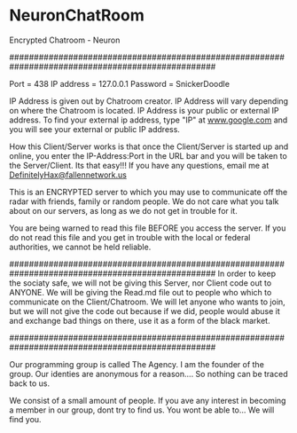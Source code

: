 # NeuronChatRoom
Encrypted Chatroom - Neuron

##################################################################################################

Port = 438
IP address = 127.0.0.1
Password = SnickerDoodle

IP Address is given out by Chatroom creator.  IP Address will vary depending on where the Chatroom is located. 
IP Address is your public or external IP address.  To find your external ip address, type "IP" at www.google.com and you will see your external or public IP address.

How this Client/Server works is that once the Client/Server is started up and online, you enter the IP-Address:Port in the URL bar and you will be taken to the Server/Client.  Its that easy!!!  If you have any questions, email me at DefinitelyHax@fallennetwork.us


This is an ENCRYPTED server to which you may use to communicate off the radar with friends, family or random people.  We do not care what you talk about on our servers, as long as we do not get in trouble for it. 

You are being warned to read this file BEFORE you access the server. If you do not read this file and you get in trouble with the local or federal authorities, we cannot be held reliable.

##################################################################################################
In order to keep the sociaty safe, we will not be giving this Server, nor Client code out to ANYONE.  We will be giving the Read.md file out to people who which to communicate on the Client/Chatroom.  We will let anyone who wants to join, but we will not give the code out because if we did, people would abuse it and exchange bad things on there, use it as a form of the black market. 





##################################################################################################

Our programming group is called The Agency.  I am the founder of the group.  Our identies are anonymous for a reason.... So nothing can be traced back to us.  

We consist of a small amount of people.  If you ave any interest in becoming a member in our group, dont try to find us.  You wont be able to... We will find you. 

